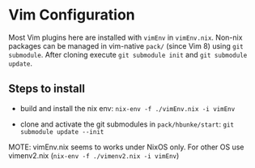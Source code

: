 Vim Configuration
=================

Most Vim plugins here are installed with `vimEnv` in `vimEnv.nix`. Non-nix packages can
be managed in vim-native `pack/` (since Vim 8) using `git submodule`. After
cloning execute `git submodule init` and `git submodule update`. 

## Steps to install

-   build and install the nix env:
    `nix-env -f ./vimEnv.nix -i vimEnv`

-   clone and activate the git submodules in `pack/hbunke/start`:
    `git submodule update --init`


MOTE: vimEnv.nix seems to works under NixOS only. For other OS use vimenv2.nix
(`nix-env -f ./vimenv2.nix -i vimEnv`)
